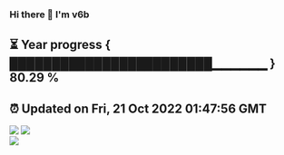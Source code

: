 ### Hi there 👋  I'm v6b  
⏳ Year progress { ████████████████████████▁▁▁▁▁▁ } 80.29 %
---
⏰ Updated on Fri, 21 Oct 2022 01:47:56 GMT
---
![](https://github-readme-stats.vercel.app/api?username=v6b&bg_color=30,e96443,904e95&title_color=fff&text_color=fff&layout=compact)
![](https://github-readme-stats.vercel.app/api/top-langs/?username=v6b&layout=compact&bg_color=30,e96443,904e95&title_color=fff&text_color=fff)  
![](https://gcore.jsdelivr.net/gh/v6b/v6b@main/assets/github-contribution-grid-snake.svg)

